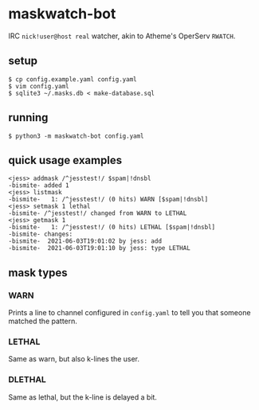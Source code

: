 # maskwatch-bot

IRC `nick!user@host real` watcher, akin to Atheme's OperServ `RWATCH`.

## setup

```
$ cp config.example.yaml config.yaml
$ vim config.yaml
$ sqlite3 ~/.masks.db < make-database.sql
```

## running

```
$ python3 -m maskwatch-bot config.yaml
```

## quick usage examples

```
<jess> addmask /^jesstest!/ $spam|!dnsbl
-bismite- added 1
<jess> listmask
-bismite-   1: /^jesstest!/ (0 hits) WARN [$spam|!dnsbl]
<jess> setmask 1 lethal
-bismite- /^jesstest!/ changed from WARN to LETHAL
<jess> getmask 1
-bismite-   1: /^jesstest!/ (0 hits) LETHAL [$spam|!dnsbl]
-bismite- changes:
-bismite-  2021-06-03T19:01:02 by jess: add
-bismite-  2021-06-03T19:01:10 by jess: type LETHAL
```

## mask types

### WARN

Prints a line to channel configured in `config.yaml` to tell you that someone
matched the pattern.

### LETHAL

Same as warn, but also k-lines the user.

### DLETHAL

Same as lethal, but the k-line is delayed a bit.

